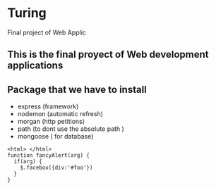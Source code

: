 # Turing
Final project of Web Applic


## This is the final proyect of Web development applications

## Package that we have to install 

- express (framework)
- nodemon (automatic refresh)
- morgan  (http petitions)
- path (to dont use the absolute path )
- mongoose ( for database)



```
<html> </html>
function fancyAlert(arg) {
  if(arg) {
    $.facebox({div:'#foo'})
  }
}
```